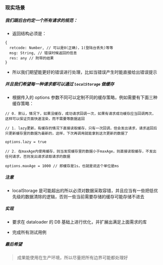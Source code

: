 
### 现实场景

##### 我们跟后台约定一个所有请求的规范：

* 返回结构必须是：
```
{
  retcode: Number, // 可以是0(正确)，1(登陆台丢失)等等
  msg: String, // 错误时候返回的信息
  res: any // 附带的结果
}
```

* 所以我们期望能更好的错误进行处理，比如当错误产生时能直接给出错误提示

##### 并且我们希望每一种请求都可以通过 `localStorage` 做缓存

* 根据传入的 options 参数不同可以定制不同的缓存策略，例如需要有下面三种缓存策略：

```
// 0. 默认，情况下，如果没缓存，成功请求回调一次，如果有请求成功缓存应当回调两次，这样可以保证页面快速渲染，而不需要等数据返回

// 1. lazy更新，有缓存的情况下直接读取缓存，只有一次回调，但会发出请求，请求返回后只更新缓存里的数据为最新的，这样，下次再调用就能拿到这次更新的数据了

options.lazy = true

// 2. 在maxAge内使用缓存，则当发现缓存里的数据小于maxAge，则直接读取缓存，不发出任何请求，否则发出请求读取请求的数据

options.maxAge = 1000 // 即缓存是1s，也就是说这个单位是ms
```

##### 注意

* localStorage 是可能超出的所以必须对数据采取容错，并且应当有一些把低优先级的数据清除的逻辑，否则一些当前需要存储的缓存可能存储不进去

##### 实现

* 要求在 dataloader 的 DB 基础上进行优化，并扩展出满足上面需求的库

* 完成所有测试用例

##### 最后希望

> 成果能使用在生产环境，所以尽量把所有边界可能都处理好